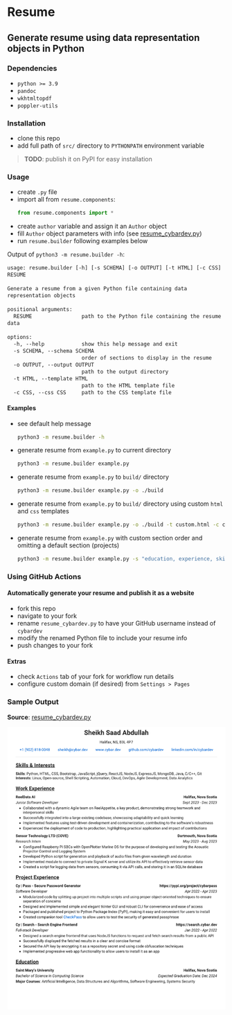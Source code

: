 # Resume

## Generate resume using data representation objects in Python

### Dependencies

-   `python >= 3.9`
-   `pandoc`
-   `wkhtmltopdf`
-   `poppler-utils`

### Installation

-   clone this repo
-   add full path of `src/` directory to `PYTHONPATH` environment variable

> **TODO**: publish it on PyPI for easy installation

### Usage

-   create `.py` file
-   import all from `resume.components`:
    ```py
    from resume.components import *
    ```
-   create `author` variable and assign it an `Author` object
-   fill `Author` object parameters with info (see [resume_cybardev.py][resume_py])
-   run `resume.builder` following examples below

Output of `python3 -m resume.builder -h`:

```
usage: resume.builder [-h] [-s SCHEMA] [-o OUTPUT] [-t HTML] [-c CSS] RESUME

Generate a resume from a given Python file containing data representation objects

positional arguments:
  RESUME                path to the Python file containing the resume data

options:
  -h, --help            show this help message and exit
  -s SCHEMA, --schema SCHEMA
                        order of sections to display in the resume
  -o OUTPUT, --output OUTPUT
                        path to the output directory
  -t HTML, --template HTML
                        path to the HTML template file
  -c CSS, --css CSS     path to the CSS template file
```

#### Examples

-   see default help message

    ```sh
    python3 -m resume.builder -h
    ```

-   generate resume from `example.py` to current directory

    ```sh
    python3 -m resume.builder example.py
    ```

-   generate resume from `example.py` to `build/` directory

    ```sh
    python3 -m resume.builder example.py -o ./build
    ```

-   generate resume from `example.py` to `build/` directory using custom `html` and `css` templates

    ```sh
    python3 -m resume.builder example.py -o ./build -t custom.html -c custom.css
    ```

-   generate resume from `example.py` with custom section order and omitting a default section (projects)

    ```sh
    python3 -m resume.builder example.py -s "education, experience, skills"
    ```

### Using GitHub Actions

#### Automatically generate your resume and publish it as a website

-   fork this repo
-   navigate to your fork
-   rename `resume_cybardev.py` to have your GitHub username instead of `cybardev`
-   modify the renamed Python file to include your resume info
-   push changes to your fork

#### Extras

-   check `Actions` tab of your fork for workflow run details
-   configure custom domain (if desired) from `Settings > Pages`

### Sample Output

**Source**: [resume_cybardev.py][resume_py]

![resume][resume_png]

<!-- links -->

[resume_py]: resume_cybardev.py
[resume_png]: static/assets/Resume_Sheikh_Saad_Abdullah.png "Resume - Sheikh Saad Abdullah"
